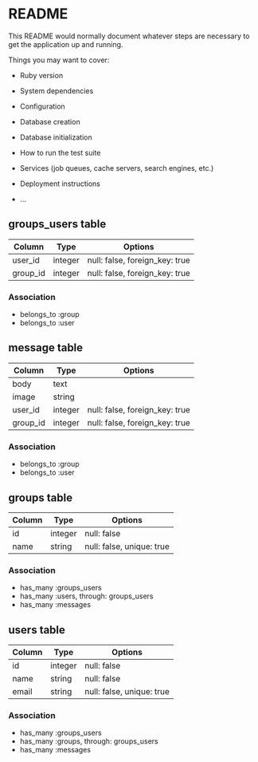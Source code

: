 # README

This README would normally document whatever steps are necessary to get the
application up and running.

Things you may want to cover:

* Ruby version

* System dependencies

* Configuration

* Database creation

* Database initialization

* How to run the test suite

* Services (job queues, cache servers, search engines, etc.)

* Deployment instructions

* ...
## groups_users table
|Column|Type|Options|
|------|----|-------|
|user_id|integer|null: false, foreign_key: true|
|group_id|integer|null: false, foreign_key: true|

### Association
- belongs_to :group
- belongs_to :user

## message table
|Column|Type|Options|
|------|----|-------|
|body|text||
|image|string||
|user_id|integer|null: false, foreign_key: true|
|group_id|integer|null: false, foreign_key: true|

### Association
- belongs_to :group
- belongs_to :user

## groups table
|Column|Type|Options|
|------|----|-------|
|id|integer|null: false|
|name|string|null: false, unique: true|

### Association
- has_many :groups_users
- has_many :users, through: groups_users
- has_many :messages

## users table
|Column|Type|Options|
|------|----|-------|
|id|integer|null: false|
|name|string|null: false|
|email|string|null: false, unique: true|

### Association
- has_many :groups_users
- has_many :groups, through: groups_users
- has_many :messages
